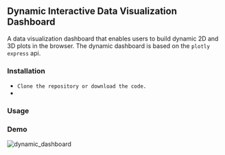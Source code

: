 ## Dynamic Interactive Data Visualization Dashboard
A data visualization dashboard that enables users to build dynamic 2D and 3D plots in the browser. The dynamic dashboard is based on the `plotly express` api.


### Installation 
- `Clone the repository or download the code.`
- 

### Usage

### Demo

![dynamic_dashboard](https://user-images.githubusercontent.com/17193991/185835764-df46a931-ea53-479f-95e0-18f6d2878a2d.png)

